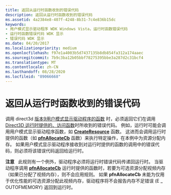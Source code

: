 ```yaml
---
title: 返回从运行时函数收到的错误代码
description: 返回从运行时函数收到的错误代码
ms.assetid: 4a2384e8-407f-4248-8b31-7c4e836b15dc
keywords:
- 用户模式显示驱动程序 WDK Windows Vista，运行时函数错误代码
- 运行时函数错误代码 WDK 显示
- 错误代码 WDK 显示
ms.date: 04/20/2017
ms.localizationpriority: medium
ms.openlocfilehash: f97e1a4003b5d7437135b8db854fa312a174aaec
ms.sourcegitcommit: 7b9c3ba12b05bbf78275395bbe3a287d2c31bcf4
ms.translationtype: MT
ms.contentlocale: zh-CN
ms.lasthandoff: 08/28/2020
ms.locfileid: "89066668"
---
```

# <a name="returning-error-codes-received-from-runtime-functions"></a>返回从运行时函数收到的错误代码


调用 direct3d [版本9用户模式显示驱动程序的函数](/windows-hardware/drivers/ddi/d3dumddi/index) 时，必须返回它们在调用 [Direct3D 运行时提供的、访问函数](/windows-hardware/drivers/ddi/index)时所收到的错误代码。 例如，运行时可能会调用用户模式显示驱动程序函数，如 [**CreateResource**](/windows-hardware/drivers/ddi/d3dumddi/nc-d3dumddi-pfnd3dddi_createresource) 函数。 这进而会调用运行时提供的函数（如 [**pfnAllocateCb**](/windows-hardware/drivers/ddi/d3dumddi/nc-d3dumddi-pfnd3dddi_allocatecb) 函数）来执行特定操作，在本例中为资源分配内存。 如果用户模式显示驱动程序接收到对运行时提供的函数的调用中的错误代码，则必须将该错误代码返回给运行时。

**注意**   此规则有一个例外，驱动程序必须将运行时错误代码传递回运行时。 当驱动程序调用 [**pfnAllocateCb**](/windows-hardware/drivers/ddi/d3dumddi/nc-d3dumddi-pfnd3dddi_allocatecb) 运行时提供的函数时，若要为可选资源分配视频内存（如果已分配了视频内存），则不会应用规则。 如果 **pfnAllocateCb** 未能为仅用于优化性能的可选资源分配此视频内存，驱动程序将不会报告内存不足错误 (E \_ OUTOFMEMORY) 返回到运行时。

 

 

